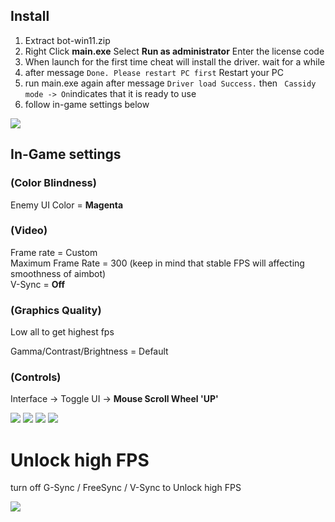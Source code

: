 ## Install

1. Extract bot-win11.zip
2. Right Click __main.exe__ Select __Run as administrator__ Enter the license code
3. When launch for the first time cheat will install the driver. wait for a while
4. after message ```Done. Please restart PC first``` Restart your PC
5. run main.exe again after message ```Driver load Success.``` then ``` Cassidy mode -> On```indicates that it is ready to use
6. follow in-game settings below

![](https://media.discordapp.net/attachments/1033371424972349440/1033398532129959987/unknown.png)

## In-Game settings

### (Color Blindness) <br />
Enemy UI Color  =  __Magenta__

### (Video) <br />
Frame rate = Custom <br />
Maximum Frame Rate = 300 (keep in mind that stable FPS will affecting smoothness of aimbot)<br />
V-Sync = __Off__

### (Graphics Quality) <br />
Low all to get highest fps

Gamma/Contrast/Brightness = Default

### (Controls) <br />
Interface -> Toggle UI -> __Mouse Scroll Wheel 'UP'__

![](https://i.imgur.com/INbk0xj.png)
![](https://media.discordapp.net/attachments/1031658340272570451/1049592572458307584/image.png?width=1083&height=609)
![](https://i.imgur.com/BC0bRWu.png)
![](https://media.discordapp.net/attachments/1034460902608617593/1046945759599276103/image.png?width=1083&height=609)

# Unlock high FPS

turn off G-Sync / FreeSync / V-Sync to Unlock high FPS

![](https://i.imgur.com/OsqeQf1.png)


